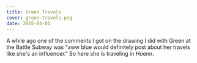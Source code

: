 ```yaml
---
title: Green Travels
cover: green-travels.png
date: 2025-04-01
---
```

A while ago one of the comments I got on the drawing I did with Green at the Battle Subway was "aww blue would definitely post about her travels like she's an influencer." So here she is traveling in Hoenn.